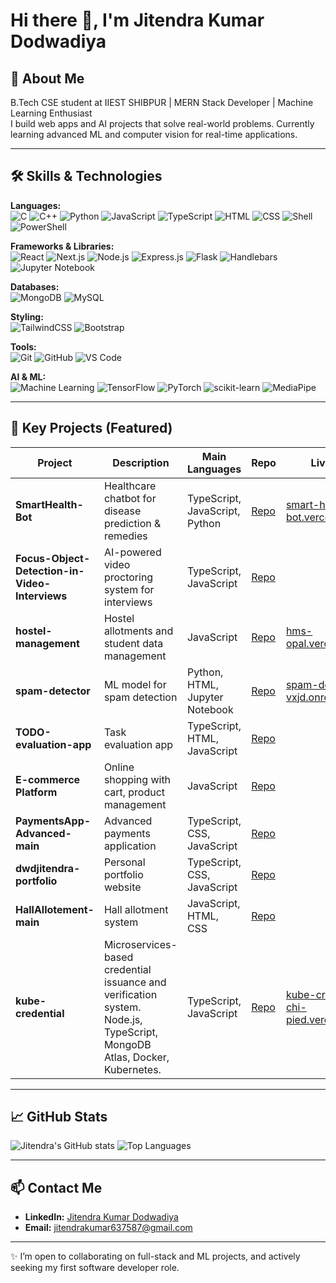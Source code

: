 # Hi there 👋, I'm Jitendra Kumar Dodwadiya

## 🚀 About Me
B.Tech CSE student at IIEST SHIBPUR | MERN Stack Developer | Machine Learning Enthusiast  
I build web apps and AI projects that solve real-world problems. Currently learning advanced ML and computer vision for real-time applications.

---

## 🛠️ Skills & Technologies

**Languages:**  
![C](https://img.shields.io/badge/C-00599C?style=for-the-badge&logo=c&logoColor=white)
![C++](https://img.shields.io/badge/C++-00599C?style=for-the-badge&logo=c%2B%2B&logoColor=white)
![Python](https://img.shields.io/badge/Python-3776AB?style=for-the-badge&logo=python&logoColor=white)
![JavaScript](https://img.shields.io/badge/JavaScript-F7DF1E?style=for-the-badge&logo=javascript&logoColor=black)
![TypeScript](https://img.shields.io/badge/TypeScript-3178C6?style=for-the-badge&logo=typescript&logoColor=white)
![HTML](https://img.shields.io/badge/HTML-E34F26?style=for-the-badge&logo=html5&logoColor=white)
![CSS](https://img.shields.io/badge/CSS-1572B6?style=for-the-badge&logo=css3&logoColor=white)
![Shell](https://img.shields.io/badge/Shell-89E051?style=for-the-badge&logo=shell&logoColor=black)
![PowerShell](https://img.shields.io/badge/PowerShell-5391FE?style=for-the-badge&logo=powershell&logoColor=white)

**Frameworks & Libraries:**  
![React](https://img.shields.io/badge/React-61DAFB?style=for-the-badge&logo=react&logoColor=black)
![Next.js](https://img.shields.io/badge/Next.js-000000?style=for-the-badge&logo=next.js&logoColor=white)
![Node.js](https://img.shields.io/badge/Node.js-339933?style=for-the-badge&logo=node.js&logoColor=white)
![Express.js](https://img.shields.io/badge/Express.js-000000?style=for-the-badge&logo=express&logoColor=white)
![Flask](https://img.shields.io/badge/Flask-000000?style=for-the-badge&logo=flask&logoColor=white)
![Handlebars](https://img.shields.io/badge/Handlebars-000000?style=for-the-badge&logo=handlebarsdotjs&logoColor=white)
![Jupyter Notebook](https://img.shields.io/badge/Jupyter-FA0F00?style=for-the-badge&logo=jupyter&logoColor=white)

**Databases:**  
![MongoDB](https://img.shields.io/badge/MongoDB-47A248?style=for-the-badge&logo=mongodb&logoColor=white)
![MySQL](https://img.shields.io/badge/MySQL-4479A1?style=for-the-badge&logo=mysql&logoColor=white)

**Styling:**  
![TailwindCSS](https://img.shields.io/badge/TailwindCSS-06B6D4?style=for-the-badge&logo=tailwind-css&logoColor=white)
![Bootstrap](https://img.shields.io/badge/Bootstrap-7952B3?style=for-the-badge&logo=bootstrap&logoColor=white)

**Tools:**  
![Git](https://img.shields.io/badge/Git-F05032?style=for-the-badge&logo=git&logoColor=white)
![GitHub](https://img.shields.io/badge/GitHub-181717?style=for-the-badge&logo=github&logoColor=white)
![VS Code](https://img.shields.io/badge/VS_Code-007ACC?style=for-the-badge&logo=visual-studio-code&logoColor=white)

**AI & ML:**  
![Machine Learning](https://img.shields.io/badge/Machine_Learning-F7931E?style=for-the-badge&logo=opencv&logoColor=white)
![TensorFlow](https://img.shields.io/badge/TensorFlow-FF6F00?style=for-the-badge&logo=tensorflow&logoColor=white)
![PyTorch](https://img.shields.io/badge/PyTorch-EE4C2C?style=for-the-badge&logo=pytorch&logoColor=white)
![scikit-learn](https://img.shields.io/badge/scikit--learn-F7931E?style=for-the-badge&logo=scikit-learn&logoColor=white)
![MediaPipe](https://img.shields.io/badge/MediaPipe-FF7043?style=for-the-badge&logo=mediapipe&logoColor=white)

---

## 📂 Key Projects (Featured)

| Project | Description | Main Languages | Repo | Live Demo |
| ------- | ----------- | -------------- | ---- | --------- |
| **SmartHealth-Bot** | Healthcare chatbot for disease prediction & remedies | TypeScript, JavaScript, Python | [Repo](https://github.com/dwdjitendra-cloud/SmartHealth-Bot) | [smart-health-bot.vercel.app](https://smart-health-bot.vercel.app) |
| **Focus-Object-Detection-in-Video-Interviews** | AI-powered video proctoring system for interviews | TypeScript, JavaScript | [Repo](https://github.com/dwdjitendra-cloud/Focus-Object-Detection-in-Video-Interviews) |  |
| **hostel-management** | Hostel allotments and student data management | JavaScript | [Repo](https://github.com/dwdjitendra-cloud/hostel-management) | [hms-opal.vercel.app/login](https://hms-opal.vercel.app/login) |
| **spam-detector** | ML model for spam detection | Python, HTML, Jupyter Notebook | [Repo](https://github.com/dwdjitendra-cloud/spam-detector) | [spam-detector-vxjd.onrender.com](https://spam-detector-vxjd.onrender.com) |
| **TODO-evaluation-app** | Task evaluation app | TypeScript, HTML, JavaScript | [Repo](https://github.com/dwdjitendra-cloud/TODO-evaluation-app) |  |
| **E-commerce Platform** | Online shopping with cart, product management | JavaScript | [Repo](https://github.com/dwdjitendra-cloud/E-commerce) |  |
| **PaymentsApp-Advanced-main** | Advanced payments application | TypeScript, CSS, JavaScript | [Repo](https://github.com/dwdjitendra-cloud/PaymentsApp-Advanced-main) |  |
| **dwdjitendra-portfolio** | Personal portfolio website | TypeScript, CSS, JavaScript | [Repo](https://github.com/dwdjitendra-cloud/dwdjitendra-portfolio) |  |
| **HallAllotement-main** | Hall allotment system | JavaScript, HTML, CSS | [Repo](https://github.com/dwdjitendra-cloud/HallAllotement-main) |  |
| **kube-credential** | Microservices-based credential issuance and verification system. Node.js, TypeScript, MongoDB Atlas, Docker, Kubernetes. | TypeScript, JavaScript | [Repo](https://github.com/dwdjitendra-cloud/kube-credential) | [kube-credential-chi-pied.vercel.app/issue](https://kube-credential-chi-pied.vercel.app/issue) |

---

## 📈 GitHub Stats

![Jitendra's GitHub stats](https://github-readme-stats.vercel.app/api?username=dwdjitendra-cloud&show_icons=true&theme=radical)
![Top Languages](https://github-readme-stats.vercel.app/api/top-langs/?username=dwdjitendra-cloud&layout=compact&theme=radical)

---

## 📫 Contact Me

- **LinkedIn:** [Jitendra Kumar Dodwadiya](https://www.linkedin.com/in/dwdjitendra/)
- **Email:** jitendrakumar637587@gmail.com

---

✨ I’m open to collaborating on full-stack and ML projects, and actively seeking my first software developer role.